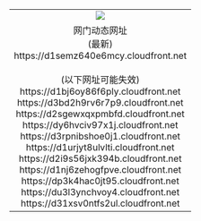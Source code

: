 ﻿<table>
  <tr></tr>
  <tr><td colspan=2 align=center><img src="https://d1semz640e6mcy.cloudfront.net/Up/oGate.jpg" /></td></tr>
  <tr><td colspan=2 align=center>网门动态网址<br/>(最新)
<br>https://d1semz640e6mcy.cloudfront.net
<br/><br/>(以下网址可能失效)
<br>https://d1bj6oy86f6ply.cloudfront.net
<br>https://d3bd2h9rv6r7p9.cloudfront.net
<br>https://d2sgewxqxpmbfd.cloudfront.net
<br>https://dy6hvciv97x1j.cloudfront.net
<br>https://d3rpnibshoe0j1.cloudfront.net
<br>https://d1urjyt8ulvlti.cloudfront.net
<br>https://d2i9s56jxk394b.cloudfront.net
<br>https://d1nj6zehogfpve.cloudfront.net
<br>https://dp3k4hac0jt95.cloudfront.net
<br>https://du3l3ynchvoy4.cloudfront.net
<br>https://d31xsv0ntfs2ul.cloudfront.net
    </td>
  </tr>
</table>
